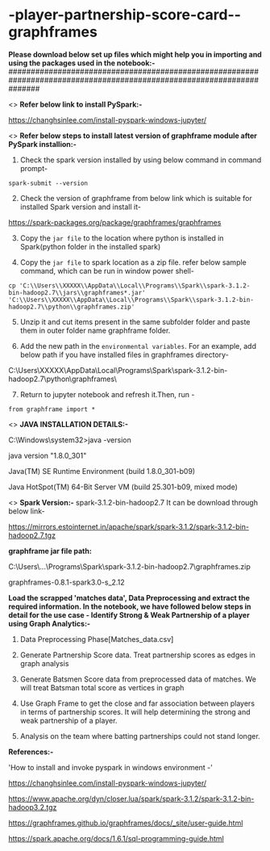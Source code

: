 # -player-partnership-score-card--graphframes

**Please download below set up files which might help you in importing and using the packages used in the notebook:-**
#######################################################################################################################

<> **Refer below link to install PySpark:-**

https://changhsinlee.com/install-pyspark-windows-jupyter/

<> **Refer below steps to install latest version of graphframe module after PySpark installion:-**

1. Check the spark version installed by using below command in command prompt-

`spark-submit --version`

2. Check the version of graphframe from below link which is suitable for installed Spark version and install it-

https://spark-packages.org/package/graphframes/graphframes


3. Copy the `jar file` to the location where python is installed in Spark(python folder in the installed spark) 

4. Copy the `jar file` to spark location as a zip file. refer below sample command, which can be run in window power shell-

`cp 'C:\\Users\\XXXXX\\AppData\\Local\\Programs\\Spark\\spark-3.1.2-bin-hadoop2.7\\jars\\graphframes*.jar' 'C:\\Users\\XXXXX\\AppData\\Local\\Programs\\Spark\\spark-3.1.2-bin-hadoop2.7\\python\\graphframes.zip'`

5. Unzip it and cut items present in the same subfolder folder and paste them in outer folder name graphframe folder.

6. Add the new path in the `environmental variables`. For an example, add below path if you have installed files in graphframes directory-

C:\Users\XXXXX\AppData\Local\Programs\Spark\spark-3.1.2-bin-hadoop2.7\python\graphframes\

7. Return to jupyter notebook and refresh it.Then, run -

`from graphframe import *`


<> **JAVA INSTALLATION DETAILS:-**

C:\Windows\system32>java -version

java version "1.8.0_301"

Java(TM) SE Runtime Environment (build 1.8.0_301-b09)

Java HotSpot(TM) 64-Bit Server VM (build 25.301-b09, mixed mode)

<> **Spark Version:-** 
spark-3.1.2-bin-hadoop2.7 
It can be download through below link-

https://mirrors.estointernet.in/apache/spark/spark-3.1.2/spark-3.1.2-bin-hadoop2.7.tgz


**graphframe jar file path:**

C:\\Users\\...\\Programs\\Spark\\spark-3.1.2-bin-hadoop2.7\\graphframes.zip

graphframes-0.8.1-spark3.0-s_2.12


**Load the scrapped 'matches data', Data Preprocessing and extract the required information. 
In the notebook, we have followed below steps in detail for the use case - Identify Strong & Weak Partnership of a player using Graph Analytics:-**

1. Data Preprocessing Phase[Matches_data.csv]

2. Generate Partnership Score data. Treat partnership scores as edges in graph analysis

3. Generate Batsmen Score data from preprocessed data of matches. We will treat Batsman total score as vertices in graph

4. Use Graph Frame to get the close and far association between players in terms of partnership scores. It will help determining the strong and weak partnership of a player.

5. Analysis on the team where batting partnerships could not stand longer.




**References:-**

'How to install and invoke pyspark in windows environment -'

https://changhsinlee.com/install-pyspark-windows-jupyter/

https://www.apache.org/dyn/closer.lua/spark/spark-3.1.2/spark-3.1.2-bin-hadoop3.2.tgz

https://graphframes.github.io/graphframes/docs/_site/user-guide.html

https://spark.apache.org/docs/1.6.1/sql-programming-guide.html


